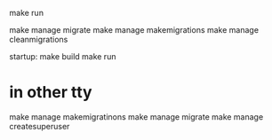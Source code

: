 make run



make manage migrate
make manage makemigrations
make manage cleanmigrations




startup:
make build
make run

# in other tty
make manage makemigratinons
make manage migrate
make manage createsuperuser
